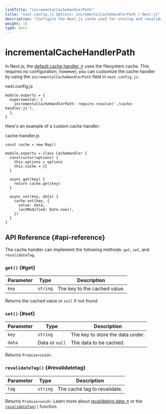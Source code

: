 ```yaml
---
linkTitle: "incrementalCacheHandlerPath"
title: "next.config.js Options: incrementalCacheHandlerPath | Next.js"
description: "Configure the Next.js cache used for storing and revalidating data."
weight: 15
type: docs
---
```


# incrementalCacheHandlerPath

In Next.js, the [default cache handler ↗](https://nextjs.org/docs/app/building-your-application/data-fetching/fetching-caching-and-revalidating.html) uses the filesystem cache. This requires no configuration, however, you can customize the cache handler by using the `incrementalCacheHandlerPath` field in `next.config.js`.


next.config.js
```
module.exports = {
  experimental: {
    incrementalCacheHandlerPath: require.resolve('./cache-handler.js'),
  },
}
```

Here's an example of a custom cache handler:


cache-handler.js
```
const cache = new Map()
 
module.exports = class CacheHandler {
  constructor(options) {
    this.options = options
    this.cache = {}
  }
 
  async get(key) {
    return cache.get(key)
  }
 
  async set(key, data) {
    cache.set(key, {
      value: data,
      lastModified: Date.now(),
    })
  }
}
```

## API Reference {#api-reference}

The cache handler can implement the following methods: `get`, `set`, and `revalidateTag`.

### `get()` {#get}

|Parameter|Type|Description|
|---|---|---|
|`key`|`string`|The key to the cached value.|


Returns the cached value or `null` if not found.

### `set()` {#set}

|Parameter|Type|Description|
|---|---|---|
|`key`|`string`|The key to store the data under.|
|`data`|Data or `null`|The data to be cached.|


Returns `Promise<void>`.

### `revalidateTag()` {#revalidatetag}

|Parameter|Type|Description|
|---|---|---|
|`tag`|`string`|The cache tag to revalidate.|


Returns `Promise<void>`. Learn more about [revalidating data ↗](https://nextjs.org/docs/app/building-your-application/data-fetching/fetching-caching-and-revalidating.html) or the [`revalidateTag()`](/nextjs/13.5/using-app-router/api-reference/functions/revalidateTag) function.
